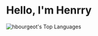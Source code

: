 # Hello, I'm Henrry

![hbourgeot's Top Languages](https://github-readme-stats.vercel.app/api/top-langs/?username=hbourgeot&theme=dark&layout=pie&hide=css&langs_count=6)

